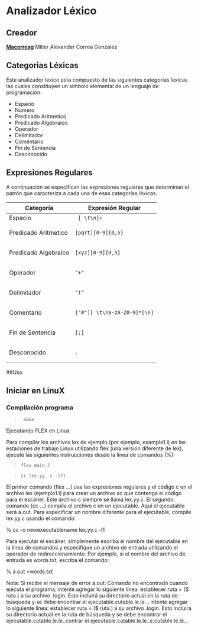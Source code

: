 # Analizador Léxico

## Creador

[**Macorreag**](https://github.com/macorreag)  Miller Alexander Correa Gonzalez

## Categorias Léxicas
Este analizador lexico esta compuesto de las siguientes  categorias lexicas las cuales constituyen un simbolo elemental  de un lenguaje de programación:

* Espacio
* Numero
* Predicado Aritmetico
* Predicado Algebraico
* Operador
* Delimitador
* Comentario
* Fin de Sentencia
* Desconocido


## Expresiones Regulares

A continuación se especifican las expresiones regulares que determinan el patrón que caracteriza a cada una de esas categorías léxicas.

 |Categoría | Expresión Regular |
| ---------- | ---------- |
| Espacio  | ` [ \t\n]+`   |
| Predicado Aritmetico   | <p><code>[pqrt][0-9]{0,5}<p><code>|
| Predicado Algebraico | <p><code>[xyz][0-9]{0,5}<p><code>|
| Operador | <p><code>"+"|"-"|"*"|"/"||"&&"|"\|\|"|"->"||":"|":="|"<>"|"<"|">"<p><code>|
| Delimitador |<p><code>"("|")"|"\["|"\]"|"{"|"}"<p><code> |
| Comentario |<p><code>["#"][ \t\na-zA-Z0-9]*[\n]<p><code> |
| Fin de Sentencia | <p><code>[;]<p><code>|
| Desconocido |<p><code>.<p><code> |







##Uso


## Iniciar en LinuX

###  Compilación programa 

> ` make`

Ejecutando FLEX en Linux

Para compilar los archivos lex de ejemplo (por ejemplo, example1.l) en las estaciones de trabajo Linux utilizando flex (una versión diferente de lex), ejecute las siguientes instrucciones desde la línea de comandos (%):

> `flex main.l`

> `cc lex.yy. c -lfl`

El primer comando (flex ...) usa las expresiones regulares y el código c en el archivo lex (ejemplo1.l) para crear un archivo ac que contenga el código para el escáner. Este archivo c siempre se llama lex.yy.c. El segundo comando (cc ...) compila el archivo c en un ejecutable. Aquí el ejecutable será a.out. Para especificar un nombre diferente para el ejecutable, compile lex.yy.c usando el comando:

% cc -o newexecutablename lex.yy.c -lfl

Para ejecutar el escáner, simplemente escriba el nombre del ejecutable en la línea de comandos y especifique un archivo de entrada utilizando el operador de redireccionamiento. Por ejemplo, si el nombre del archivo de entrada es words.txt, escriba el comando:

% a.out <words.txt

Nota: Si recibe el mensaje de error a.out: Comando no encontrado cuando ejecuta el programa, intente agregar lo siguiente línea:
establecer ruta = ($ ruta.) a su archivo .login. Esto incluirá su directorio actual en la ruta de búsqueda y se debe encontrar el ejecutable.cutable.le.le.., intente agregar lo siguiente línea:
establecer ruta = ($ ruta.) a su archivo .login. Esto incluirá su directorio actual en la ruta de búsqueda y se debe encontrar el ejecutable.cutable.le.le..contrar el ejecutable.cutable.le.le..e.cutable.le.le...